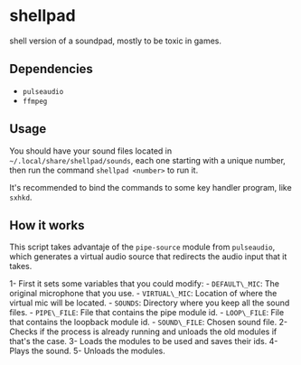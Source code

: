 # shellpad
shell version of a soundpad, mostly to be toxic in games.

## Dependencies
* `pulseaudio`
* `ffmpeg`

## Usage
You should have your sound files located in `~/.local/share/shellpad/sounds`,
each one starting with a unique number, then run the command `shellpad <number>` to run it.

It's recommended to bind the commands to some key handler program, like `sxhkd`.

## How it works
This script takes advantaje of the `pipe-source` module from `pulseaudio`,
which generates a virtual audio source that redirects the audio input that it takes.

1- First it sets some variables that you could modify:
	- `DEFAULT\_MIC`: The original microphone that you use.
	- `VIRTUAL\_MIC`: Location of where the virtual mic will be located.
	- `SOUNDS`: Directory where you keep all the sound files.
	- `PIPE\_FILE`: File that contains the pipe module id.
	- `LOOP\_FILE`: File that contains the loopback module id.
	- `SOUND\_FILE`: Chosen sound file.
2- Checks if the process is already running and unloads the old modules if that's the case.
3- Loads the modules to be used and saves their ids.
4- Plays the sound.
5- Unloads the modules.
